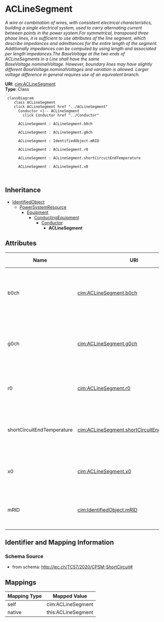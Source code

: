 # ACLineSegment


_A wire or combination of wires, with consistent electrical characteristics, building a single electrical system, used to carry alternating current between points in the power system.For symmetrical, transposed three phase lines, it is sufficient to use attributes of the line segment, which describe impedances and admittances for the entire length of the segment.  Additionally impedances can be computed by using length and associated per length impedances.The BaseVoltage at the two ends of ACLineSegments in a Line shall have the same BaseVoltage.nominalVoltage. However, boundary lines may have slightly different BaseVoltage.nominalVoltages and variation is allowed. Larger voltage difference in general requires use of an equivalent branch._





**URI**: [cim:ACLineSegment](http://iec.ch/TC57/CIM100#ACLineSegment)<br />
**Type**: Class




```mermaid
 classDiagram
    class ACLineSegment
    click ACLineSegment href "../ACLineSegment"
      Conductor <|-- ACLineSegment
        click Conductor href "../Conductor"
      
      ACLineSegment : ACLineSegment.b0ch
        
      ACLineSegment : ACLineSegment.g0ch
        
      ACLineSegment : IdentifiedObject.mRID
        
      ACLineSegment : ACLineSegment.r0
        
      ACLineSegment : ACLineSegment.shortCircuitEndTemperature
        
      ACLineSegment : ACLineSegment.x0
        
      
```





## Inheritance
* [IdentifiedObject](IdentifiedObject.md)
    * [PowerSystemResource](PowerSystemResource.md)
        * [Equipment](Equipment.md)
            * [ConductingEquipment](ConductingEquipment.md)
                * [Conductor](Conductor.md)
                    * **ACLineSegment**



## Attributes


| Name | URI | Cardinality and Range | Description | Inheritance |
| ---  | --- | --- | --- | --- |
| b0ch | [cim:ACLineSegment.b0ch](http://iec.ch/TC57/CIM100#ACLineSegment.b0ch) | 1 <br />  [Susceptance](Susceptance.md)  | Zero sequence shunt (charging) susceptance, uniformly distributed, of the ent... | direct |
| g0ch | [cim:ACLineSegment.g0ch](http://iec.ch/TC57/CIM100#ACLineSegment.g0ch) | 1 <br />  [Conductance](Conductance.md)  | Zero sequence shunt (charging) conductance, uniformly distributed, of the ent... | direct |
| r0 | [cim:ACLineSegment.r0](http://iec.ch/TC57/CIM100#ACLineSegment.r0) | 1 <br />  [Resistance](Resistance.md)  | Zero sequence series resistance of the entire line section | direct |
| shortCircuitEndTemperature | [cim:ACLineSegment.shortCircuitEndTemperature](http://iec.ch/TC57/CIM100#ACLineSegment.shortCircuitEndTemperature) | 1 <br />  [Temperature](Temperature.md)  | Maximum permitted temperature at the end of SC for the calculation of minimum... | direct |
| x0 | [cim:ACLineSegment.x0](http://iec.ch/TC57/CIM100#ACLineSegment.x0) | 1 <br />  [Reactance](Reactance.md)  | Zero sequence series reactance of the entire line section | direct |
| mRID | [cim:IdentifiedObject.mRID](http://iec.ch/TC57/CIM100#IdentifiedObject.mRID) | 1 <br />  string  | Master resource identifier issued by a model authority | [IdentifiedObject](IdentifiedObject.md) |









## Identifier and Mapping Information







### Schema Source


* from schema: http://iec.ch/TC57/2020/CPSM-ShortCircuit#





## Mappings

| Mapping Type | Mapped Value |
| ---  | ---  |
| self | cim:ACLineSegment |
| native | this:ACLineSegment |




